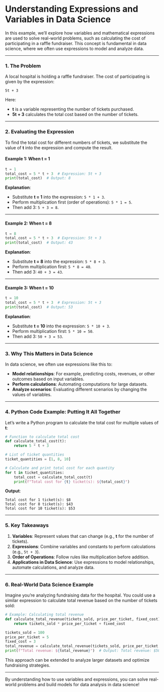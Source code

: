 # Understanding Expressions and Variables in Data Science

In this example, we’ll explore how variables and mathematical expressions are used to solve real-world problems, such as calculating the cost of participating in a raffle fundraiser. This concept is fundamental in data science, where we often use expressions to model and analyze data.

---

### 1. **The Problem**
A local hospital is holding a raffle fundraiser. The cost of participating is given by the expression:
```
5t + 3
```
Here:
- **t** is a variable representing the number of tickets purchased.
- **5t + 3** calculates the total cost based on the number of tickets.

---

### 2. **Evaluating the Expression**
To find the total cost for different numbers of tickets, we substitute the value of **t** into the expression and compute the result.

#### Example 1: When **t = 1**
```python
t = 1
total_cost = 5 * t + 3  # Expression: 5t + 3
print(total_cost)  # Output: 8
```
**Explanation**:
- Substitute **t = 1** into the expression: `5 * 1 + 3`.
- Perform multiplication first (order of operations): `5 * 1 = 5`.
- Then add 3: `5 + 3 = 8`.

---

#### Example 2: When **t = 8**
```python
t = 8
total_cost = 5 * t + 3  # Expression: 5t + 3
print(total_cost)  # Output: 43
```
**Explanation**:
- Substitute **t = 8** into the expression: `5 * 8 + 3`.
- Perform multiplication first: `5 * 8 = 40`.
- Then add 3: `40 + 3 = 43`.

---

#### Example 3: When **t = 10**
```python
t = 10
total_cost = 5 * t + 3  # Expression: 5t + 3
print(total_cost)  # Output: 53
```
**Explanation**:
- Substitute **t = 10** into the expression: `5 * 10 + 3`.
- Perform multiplication first: `5 * 10 = 50`.
- Then add 3: `50 + 3 = 53`.

---

### 3. **Why This Matters in Data Science**
In data science, we often use expressions like this to:
- **Model relationships**: For example, predicting costs, revenues, or other outcomes based on input variables.
- **Perform calculations**: Automating computations for large datasets.
- **Analyze scenarios**: Evaluating different scenarios by changing the values of variables.

---

### 4. **Python Code Example: Putting It All Together**
Let’s write a Python program to calculate the total cost for multiple values of **t**:

```python
# Function to calculate total cost
def calculate_total_cost(t):
    return 5 * t + 3

# List of ticket quantities
ticket_quantities = [1, 8, 10]

# Calculate and print total cost for each quantity
for t in ticket_quantities:
    total_cost = calculate_total_cost(t)
    print(f"Total cost for {t} ticket(s): ${total_cost}")
```

**Output**:
```
Total cost for 1 ticket(s): $8
Total cost for 8 ticket(s): $43
Total cost for 10 ticket(s): $53
```

---

### 5. **Key Takeaways**
1. **Variables**: Represent values that can change (e.g., **t** for the number of tickets).
2. **Expressions**: Combine variables and constants to perform calculations (e.g., `5t + 3`).
3. **Order of Operations**: Follow rules like multiplication before addition.
4. **Applications in Data Science**: Use expressions to model relationships, automate calculations, and analyze data.

---

### 6. **Real-World Data Science Example**
Imagine you’re analyzing fundraising data for the hospital. You could use a similar expression to calculate total revenue based on the number of tickets sold:
```python
# Example: Calculating total revenue
def calculate_total_revenue(tickets_sold, price_per_ticket, fixed_cost):
    return tickets_sold * price_per_ticket + fixed_cost

tickets_sold = 100
price_per_ticket = 5
fixed_cost = 3
total_revenue = calculate_total_revenue(tickets_sold, price_per_ticket, fixed_cost)
print(f"Total revenue: ${total_revenue}")  # Output: Total revenue: $503
```

This approach can be extended to analyze larger datasets and optimize fundraising strategies.

---

By understanding how to use variables and expressions, you can solve real-world problems and build models for data analysis in data science!
